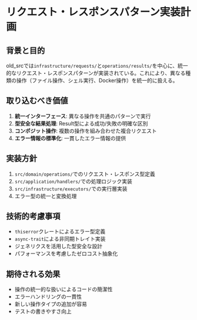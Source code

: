 # リクエスト・レスポンスパターン実装計画

## 背景と目的
old_srcでは`infrastructure/requests/`と`operations/results/`を中心に、統一的なリクエスト・レスポンスパターンが実装されている。これにより、異なる種類の操作（ファイル操作、シェル実行、Docker操作）を統一的に扱える。

## 取り込むべき価値
1. **統一インターフェース**: 異なる操作を共通のパターンで実行
2. **型安全な結果処理**: Result型による成功/失敗の明確な区別
3. **コンポジット操作**: 複数の操作を組み合わせた複合リクエスト
4. **エラー情報の標準化**: 一貫したエラー情報の提供

## 実装方針
1. `src/domain/operations/`でのリクエスト・レスポンス型定義
2. `src/application/handlers/`での処理ロジック実装
3. `src/infrastructure/executors/`での実行層実装
4. エラー型の統一と変換処理

## 技術的考慮事項
- `thiserror`クレートによるエラー型定義
- `async-trait`による非同期トレイト実装
- ジェネリクスを活用した型安全な設計
- パフォーマンスを考慮したゼロコスト抽象化

## 期待される効果
- 操作の統一的な扱いによるコードの簡潔性
- エラーハンドリングの一貫性
- 新しい操作タイプの追加が容易
- テストの書きやすさ向上